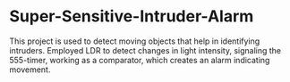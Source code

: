 # Super-Sensitive-Intruder-Alarm
This project is used to detect moving objects that help in identifying intruders. Employed LDR to detect changes in light intensity, signaling the 555-timer, working as a comparator, which creates an alarm indicating movement.
